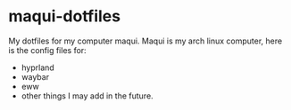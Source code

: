 # maqui-dotfiles
My dotfiles for my computer maqui.
Maqui is my arch linux computer, here is the config files for:
- hyprland
- waybar
- eww
- other things I may add in the future.
